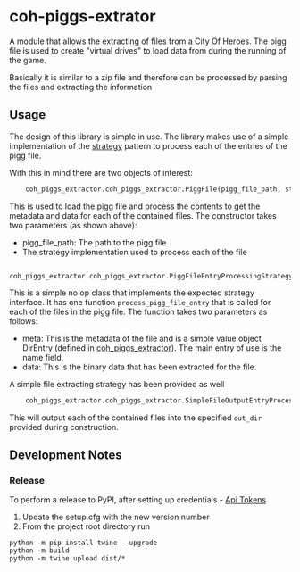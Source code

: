 # coh-piggs-extrator

A module that allows the extracting of files from a City Of Heroes. The pigg file is used to create "virtual drives" to
load data from during the running of the game.

Basically it is similar to a zip file and therefore can be processed by parsing the files and extracting the information

## Usage
The design of this library is simple in use. The library makes use of a simple implementation of the
[strategy](https://en.wikipedia.org/wiki/Strategy_pattern) pattern to process each of the entries of the pigg file. 

With this in mind there are two objects of interest:
```python
    coh_piggs_extractor.coh_piggs_extractor.PiggFile(pigg_file_path, strategy)
```

This is used to load the pigg file and process the contents to get the metadata and data for each of the contained files.
The constructor takes two parameters (as shown above):
* pigg_file_path: The path to the pigg file
* The strategy implementation used to process each of the file

```
    coh_piggs_extractor.coh_piggs_extractor.PiggFileEntryProcessingStrategy
```
This is a simple no op class that implements the expected strategy interface. It has one function 
```process_pigg_file_entry``` that is called for each of the files in the pigg file. The function takes two parameters 
as follows:
* meta: This is the metadata of the file and is a simple value object DirEntry (defined in 
  [coh_piggs_extractor](src/coh_piggs_extractor/coh_piggs_extractor.py)). The main entry of use is the name field.
* data: This is the binary data that has been extracted for the file.

A simple file extracting strategy has been provided as well
```python
    coh_piggs_extractor.coh_piggs_extractor.SimpleFileOutputEntryProcessingStrategy(out_dir)
```
This will output each of the contained files into the specified ```out_dir``` provided during construction.

## Development Notes

### Release

To perform a release to PyPI, after setting up credentials - [Api Tokens](https://pypi.org/help/#apitoken) 

1. Update the setup.cfg with the new version number
2. From the project root directory run
```shell
python -m pip install twine --upgrade
python -m build
python -m twine upload dist/*
```



